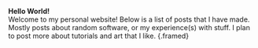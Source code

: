 **Hello World!**  
Welcome to my personal website! Below is a list of posts that I have made. Mostly posts about random software, or my experience(s) with stuff. I plan to post more about tutorials and art that I like.
{.framed}